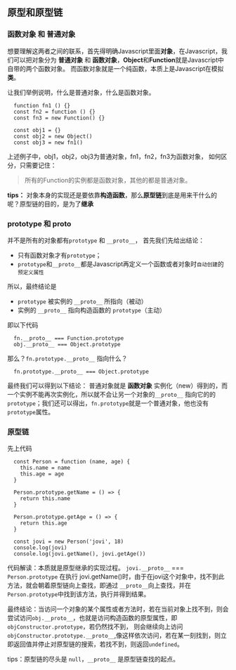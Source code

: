 ## 原型和原型链

### 函数对象 和 普通对象
想要理解这两者之间的联系，首先得明确Javascript里面**对象**，在Javascript，我们可以把对象分为 **普通对象** 和 **函数对象**，**Object**和**Function**就是Javascript中自带的两个函数对象。
而函数对象就是一个纯函数，本质上是Javascript在模拟**类**。

让我们举例说明，什么是普通对象，什么是函数对象。

```
  function fn1 () {}
  const fn2 = function () {}
  const fn3 = new Function() {}

  const obj1 = {}
  const obj2 = new Object()
  const obj3 = new fn1()
```
  上述例子中，obj1，obj2，obj3为普通对象，fn1，fn2，fn3为函数对象，
  如何区分，只需要记住：
  >所有的Function的实例都是函数对象，其他的都是普通对象。

  **tips：** 对象本身的实现还是要依靠**构造函数**，那么**原型链**到底是用来干什么的呢？原型链的目的，是为了**继承**

### prototype 和 __proto__
  并不是所有的对象都有`prototype` 和 `__proto__`，
  首先我们先给出结论：
  - 只有函数对象才有`prototype`；
  - `prototype`和`__proto__`都是Javascript再定义一个函数或者对象时`自动创建`的`预定义属性`
 
  所以，最终结论是
  - `prototype` 被实例的 `__proto__` 所指向（被动）
  - 实例的 `__proto__` 指向构造函数的 `prototype`（主动）
  
  即以下代码
  ```
    fn.__proto__ === Function.prototype
    obj.__proto__ === Object.prototype
  ```
  那么？`fn.prototype.__proto__` 指向什么？
  ```
    fn.prototype.__proto__ === Object.prototype
  ```

  最终我们可以得到以下结论：
  普通对象就是 **函数对象** 实例化（new）得到的，而一个实例不能再次实例化，所以就不会让另一个对象的`__proto__` 指向它的的 `prototype`；我们还可以得出，`fn.prototype`就是一个普通对象，他也没有`prototype`属性。

### 原型链
  先上代码
  ```
    const Person = function (name, age) {
      this.name = name
      this.age = age
    }

    Person.prototype.getName = () => {
      return this.name
    }

    Person.prototype.getAge = () => {
      return this.age
    }

    const jovi = new Person('jovi', 18)
    console.log(jovi)
    console.log(jovi.getName(), jovi.getAge())
  ```
  代码解读：本质就是原型继承的实现过程。
  `jovi.__proto__` === `Person.prototype`
  在执行 jovi.getName()时，由于在jovi这个对象中，找不到此方法，就会朝着原型链向上查找，即通过 `__proto__`向上查找，并在`Person.prototype`中找到该方法，执行并得到结果。

  最终结论：当访问一个对象的某个属性或者方法时，若在当前对象上找不到，则会尝试访问`obj.__proto__`，也就是访问构造函数的原型属性，即`objConstructor.prototype`，若仍然找不到，
  则会继续向上访问 `objConstructor.prototype.__proto__`,像这样依次访问，若在某一刻找到，则立即返回值并停止对原型链的搜索，若找不到，则返回`undefined`。

  tips：原型链的尽头是 `null`，`__proto__` 是原型链查找的起点。
